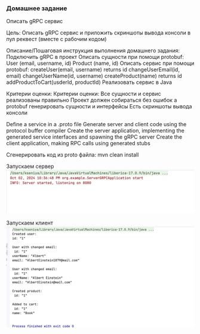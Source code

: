 ### Домашнее задание
Описать gRPC сервис

Цель:
Описать gRPC сервис и приложить скриншоты вывода консоли в пул реквест (вместе с рабочим кодом)


Описание/Пошаговая инструкция выполнения домашнего задания:
Подключить gRPC в проект
Описать сущности при помощи protobuf:
User (email, username, id)
Product (name, id)
Описать сервис при помощи protobuf:
createUser(email, username) returns id
changeUserEmail(id, email)
changeUserName(id, username)
createProduct(name) returns id
addProductToCart(usderId, productId)
Реализовать сервис в Java

Критерии оценки:
Критерии оценки:
Все сущности и сервис реализованы правильно
Проект должен собираться без ошибок а protobuf генерировать сущности и интерфейсы
Есть скриншоты вывода консоли


Define a service in a .proto file
Generate server and client code using the protocol buffer compiler
Create the server application, implementing the generated service interfaces and spawning the gRPC server
Create the client application, making RPC calls using generated stubs

Сгенерировать код из proto файла:
mvn clean install

Запускаем сервер
![img.png](img.png)

Запускаем клиент 
![img_1.png](img_1.png)